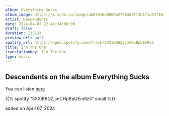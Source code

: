 ```yaml
---
album: Everything Sucks
album_image: https://i.scdn.co/image/ab67616d0000b2730a54ff3b1f1a43f46d28a6f3
artist: Descendents
date: 2024-04-07 22:46:34+00:00
draft: false
duration: 135133
preview_url: null
spotify_url: https://open.spotify.com/track/5XXiK8GZjjmCHpBpUEm9z5
title: I'm The One
translationKey: I'm The One
type: music
---
```


## Descendents on the album Everything Sucks

You can listen [here](https://open.spotify.com/track/5XXiK8GZjjmCHpBpUEm9z5)

{{% spotify "5XXiK8GZjjmCHpBpUEm9z5" small %}}

added on April 07, 2024